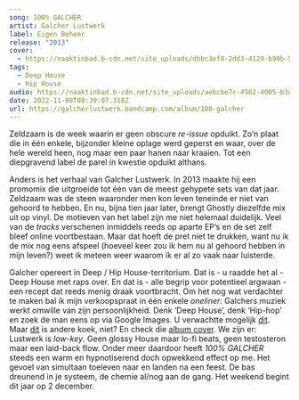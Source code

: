 ```yaml
---
song: 100% GALCHER
artist: Galcher Lustwerk
label: Eigen Beheer
release: "2013"
cover:
  - https://naaktinbad.b-cdn.net/site_uploads/dbbc3ef8-2dd3-4129-b99b-5b111db9dc67.jpg
tags:
  - Deep House
  - Hip House
audio: https://naaktinbad.b-cdn.net/site_uploads/aebcbe7c-4502-4005-b3d8-597bacad196a.mp3
date: 2022-11-08T08:39:07.318Z
url: https://galcherlustwerk.bandcamp.com/album/100-galcher
---
```

Zeldzaam is de week waarin er geen obscure *re-issue* opduikt. Zo’n plaat die in één enkele, bijzonder kleine oplage werd geperst en waar, over de hele wereld heen, nog maar een paar hanen naar kraaien. Tot een diepgravend label de parel in kwestie opduikt althans.

Anders is het verhaal van Galcher Lustwerk. In 2013 maakte hij een promomix die uitgroeide tot één van de meest gehypete sets van dat jaar. Zeldzaam was de steen waaronder men kon leven teneinde er niet van gehoord te hebben. En nu, bijna tien jaar later, brengt Ghostly diezelfde mix uit op vinyl. De motieven van het label zijn me niet helemaal duidelijk. Veel van de *tracks* verschenen inmiddels reeds op aparte EP’s en de set zelf bleef online voortbestaan. Maar dat hoeft de pret niet te drukken, want nu ik de mix nog eens afspeel (hoeveel keer zou ik hem nu al gehoord hebben in mijn leven?) weet ik meteen weer waarom ik er al zo vaak naar luisterde.

Galcher opereert in Deep / Hip House-territorium. Dat is - u raadde het al - Deep House met raps over. En dat is - alle begrip voor potentieel argwaan - een recept dat reeds menig draak voortbracht. Om het nog wat verdachter te maken bal ik mijn verkoopspraat in één enkele *oneliner*: Galchers muziek werkt omwille van zijn persoonlijkheid. Denk ‘Deep House’, denk ‘Hip-hop’ en zoek de man eens op via Google Images. U verwachtte mogelijk [dit](https://www.google.com/search?q=channel+tres&tbm=isch&ved=2ahUKEwia_pCAppL7AhUG6bsIHf7PBUAQ2-cCegQIABAA&oq=channel+tres&gs_lcp=CgNpbWcQAzIFCAAQgAQyBAgAEB4yBAgAEB4yBAgAEB4yBAgAEB4yBAgAEB4yBAgAEB4yBAgAEB4yBggAEAUQHjIGCAAQBRAeOgcIABCABBATOggIABCxAxCDAToICAAQgAQQsQM6CwgAEIAEELEDEIMBOgcIABCABBADUKQEWOkOYOEPaABwAHgBgAG4AYgByweSAQQxMS4ymAEAoAEBqgELZ3dzLXdpei1pbWfAAQE&sclient=img&ei=L9pjY9qqMobS7_UP_p-XgAQ&bih=724&biw=1322&client=firefox-b-d). Maar [dit](https://www.google.com/search?q=galcher+lustwerk&client=firefox-b-d&sxsrf=ALiCzsYn_rfu06Y4aVkZCwygXYci_iS5FQ:1667488301893&source=lnms&tbm=isch&sa=X&ved=2ahUKEwio2Zr_pZL7AhWBjqQKHZ4BCWAQ_AUoAXoECAEQAw&biw=1322&bih=724&dpr=2) is andere koek, niet? En check die [album cover](https://cdn.shopify.com/s/files/1/0023/2122/products/GI-410_02_1200x.jpg?v=1666702944). We zijn er: Lustwerk is *low-key*. Geen glossy House maar lo-fi beats, geen testosteron maar een laid-back flow. Onder meer daardoor heeft *100% GALCHER* steeds een warm en hypnotiserend doch opwekkend effect op me. Het gevoel van simultaan toeleven naar en landen na een feest. De bas dreunend in je systeem, de chemie al/nog aan de gang. Het weekend begint dit jaar op 2 december.